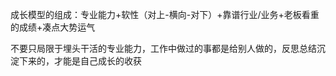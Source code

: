 成长模型的组成：专业能力+软性（对上-横向-对下）+靠谱行业/业务+老板看重的成绩+凑点大势运气

不要只局限于埋头干活的专业能力，工作中做过的事都是给别人做的，反思总结沉淀下来的，才能是自己成长的收获
